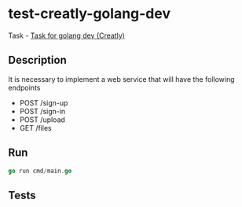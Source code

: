 # test-creatly-golang-dev

Task - [Task for golang dev (Creatly)](Task.md)

## Description

It is necessary to implement a web service that will have the following endpoints

- POST /sign-up
- POST /sign-in
- POST /upload
- GET /files

## Run

```go
go run cmd/main.go
```

## Tests

